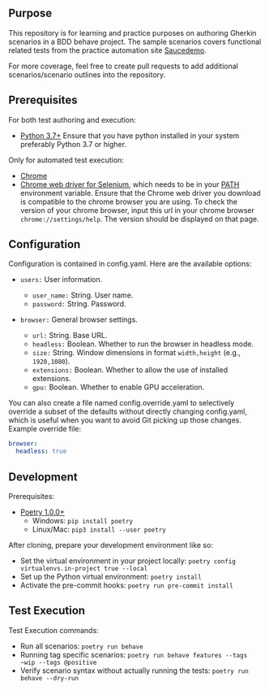 ## Purpose
This repository is for learning and practice purposes on authoring Gherkin scenarios in a BDD behave project.
The sample scenarios covers functional related tests from the practice automation site [Saucedemo](https://www.saucedemo.com/).

For more coverage, feel free to create pull requests to add additional scenarios/scenario outlines into the repository.

## Prerequisites
For both test authoring and execution:

* [Python 3.7+](https://www.python.org)
  Ensure that you have python installed in your system preferably Python 3.7 or higher.

Only for automated test execution:

* [Chrome](https://www.google.com/chrome)
* [Chrome web driver for Selenium](https://sites.google.com/a/chromium.org/chromedriver/downloads),
  which needs to be in your [PATH](https://zwbetz.com/download-chromedriver-binary-and-add-to-your-path-for-automated-functional-testing/) environment variable.
  Ensure that the Chrome web driver you download is compatible to the chrome browser you are using.
  To check the version of your chrome browser, input this url in your chrome browser `chrome://settings/help`.
  The version should be displayed on that page.

## Configuration
Configuration is contained in config.yaml. Here are the available options:

* `users:` User information.
  * `user_name:` String. User name.
  * `password:` String. Password.

* `browser:` General browser settings.
  * `url:` String. Base URL.
  * `headless:` Boolean. Whether to run the browser in headless mode.
  * `size:` String. Window dimensions in format `width,height` (e.g., `1920,1080`).
  * `extensions:` Boolean. Whether to allow the use of installed extensions.
  * `gpu:` Boolean. Whether to enable GPU acceleration.

You can also create a file named config.override.yaml to selectively override
a subset of the defaults without directly changing config.yaml, which is useful
when you want to avoid Git picking up those changes. Example override file:

```yaml
browser:
  headless: true
```

## Development
Prerequisites:

* [Poetry 1.0.0+](https://github.com/python-poetry/poetry)
  * Windows: `pip install poetry`
  * Linux/Mac: `pip3 install --user poetry`

After cloning, prepare your development environment like so:

* Set the virtual environment in your project locally: `poetry config virtualenvs.in-project true --local`
* Set up the Python virtual environment: `poetry install`
* Activate the pre-commit hooks: `poetry run pre-commit install`


## Test Execution
Test Execution commands:

* Run all scenarios: `poetry run behave`
* Running tag specific scenarios: `poetry run behave features --tags ~wip --tags @positive`
* Verify scenario syntax without actually running the tests: `poetry run behave --dry-run`
